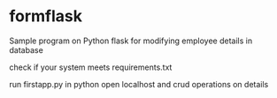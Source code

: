 # formflask
Sample program on Python flask for modifying employee details in database

check if your system meets requirements.txt

run firstapp.py in python
open localhost and crud operations on details
